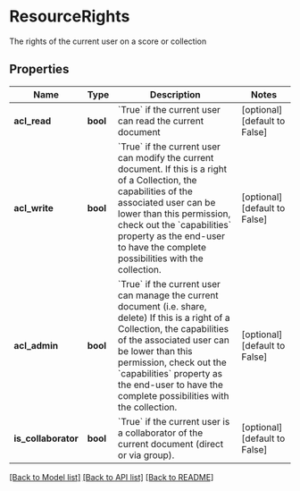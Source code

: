 # ResourceRights

The rights of the current user on a score or collection
## Properties
Name | Type | Description | Notes
------------ | ------------- | ------------- | -------------
**acl_read** | **bool** | &#x60;True&#x60; if the current user can read the current document  | [optional] [default to False]
**acl_write** | **bool** | &#x60;True&#x60; if the current user can modify the current document.  If this is a right of a Collection, the capabilities of the associated user can be lower than this permission, check out the &#x60;capabilities&#x60; property as the end-user to have the complete possibilities with the collection.  | [optional] [default to False]
**acl_admin** | **bool** | &#x60;True&#x60; if the current user can manage the current document (i.e. share, delete)  If this is a right of a Collection, the capabilities of the associated user can be lower than this permission, check out the &#x60;capabilities&#x60; property as the end-user to have the complete possibilities with the collection.  | [optional] [default to False]
**is_collaborator** | **bool** | &#x60;True&#x60; if the current user is a collaborator of the current document (direct or via group).  | [optional] [default to False]

[[Back to Model list]](../README.md#documentation-for-models) [[Back to API list]](../README.md#documentation-for-api-endpoints) [[Back to README]](../README.md)


